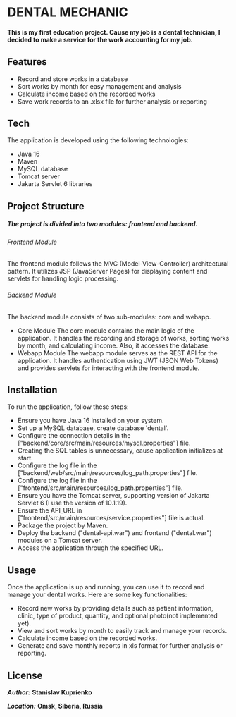 # DENTAL MECHANIC

#### This is my first education project. Cause my job is a dental technician, I decided to make a service for the work accounting for my job.

## Features

- Record and store works in a database
- Sort works by month for easy management and analysis
- Calculate income based on the recorded works
- Save work records to an .xlsx file for further analysis or reporting

## Tech

The application is developed using the following technologies:

- Java 16
- Maven
- MySQL database
- Tomcat server
- Jakarta Servlet 6 libraries

## Project Structure

##### The project is divided into two modules: frontend and backend.
###### Frontend Module
The frontend module follows the MVC (Model-View-Controller) architectural pattern. It utilizes JSP (JavaServer Pages) for displaying content and servlets for handling logic processing.
###### Backend Module
The backend module consists of two sub-modules: core and webapp.
- Core Module
  The core module contains the main logic of the application. It handles the recording and storage of works, sorting works by month, and calculating income. Also, it accesses the database.
- Webapp Module
  The webapp module serves as the REST API for the application. It handles authentication using JWT (JSON Web Tokens) and provides servlets for interacting with the frontend module.

## Installation

To run the application, follow these steps:
- Ensure you have Java 16 installed on your system.
- Set up a MySQL database, create database 'dental'.
- Configure the connection details in the ["backend/core/src/main/resources/mysql.properties"] file.
- Creating the SQL tables is unnecessary, cause application initializes at start.
- Configure the log file in the ["backend/web/src/main/resources/log_path.properties"] file.
- Configure the log file in the ["frontend/src/main/resources/log_path.properties"] file.
- Ensure you have the Tomcat server, supporting version of Jakarta Servlet 6 (I use the version of 10.1.19).
- Ensure the API_URL in ["frontend/src/main/resources/service.properties"] file is actual.
- Package the project by Maven.
- Deploy the backend ("dental-api.war") and frontend ("dental.war") modules on a Tomcat server.
- Access the application through the specified URL.

## Usage

Once the application is up and running, you can use it to record and manage your dental works. Here are some key functionalities:
- Record new works by providing details such as patient information, clinic, type of product, quantity, and optional photo(not implemented yet).
- View and sort works by month to easily track and manage your records.
- Calculate income based on the recorded works.
- Generate and save monthly reports in xls format for further analysis or reporting.

## License

***Author:***
**Stanislav Kuprienko**

***Location:***
**Omsk, Siberia, Russia**